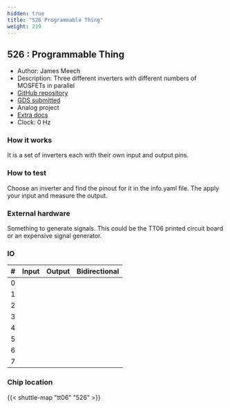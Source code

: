```yaml
---
hidden: true
title: "526 Programmable Thing"
weight: 219
---
```


## 526 : Programmable Thing

* Author: James Meech
* Description: Three different inverters with different numbers of MOSFETs in parallel
* [GitHub repository](https://github.com/JamesTimothyMeech/tt06-programmable-thing)
* [GDS submitted](https://github.com/JamesTimothyMeech/tt06-programmable-thing/actions/runs/8746902919)
* Analog project
* [Extra docs](None)
* Clock: 0 Hz

<!---

This file is used to generate your project datasheet. Please fill in the information below and delete any unused
sections.

You can also include images in this folder and reference them in the markdown. Each image must be less than
512 kb in size, and the combined size of all images must be less than 1 MB.
-->


### How it works

It is a set of inverters each with their own input and output pins.

### How to test

Choose an inverter and find the pinout for it in the info.yaml file. The apply your input and measure the output.

### External hardware

Something to generate signals. This could be the TT06 printed circuit board or an expensive signal generator.


### IO

| # | Input          | Output         | Bidirectional   |
| - | -------------- | -------------- | --------------- |
| 0 |  |  |  |
| 1 |  |  |  |
| 2 |  |  |  |
| 3 |  |  |  |
| 4 |  |  |  |
| 5 |  |  |  |
| 6 |  |  |  |
| 7 |  |  |  |

### Chip location

{{< shuttle-map "tt06" "526" >}}

